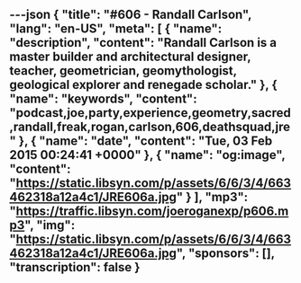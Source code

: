 ---json
{
  "title": "#606 - Randall Carlson",
  "lang": "en-US",
  "meta": [
    {
      "name": "description",
      "content": "Randall Carlson is a master builder and architectural designer, teacher, geometrician, geomythologist, geological explorer and renegade scholar."
    },
    {
      "name": "keywords",
      "content": "podcast,joe,party,experience,geometry,sacred,randall,freak,rogan,carlson,606,deathsquad,jre"
    },
    {
      "name": "date",
      "content": "Tue, 03 Feb 2015 00:24:41 +0000"
    },
    {
      "name": "og:image",
      "content": "https://static.libsyn.com/p/assets/6/6/3/4/663462318a12a4c1/JRE606a.jpg"
    }
  ],
  "mp3": "https://traffic.libsyn.com/joeroganexp/p606.mp3",
  "img": "https://static.libsyn.com/p/assets/6/6/3/4/663462318a12a4c1/JRE606a.jpg",
  "sponsors": [],
  "transcription": false
}
---
<episode-header />

<timemark seconds="0" />

<transcribe-call-to-action />

<episode-footer />